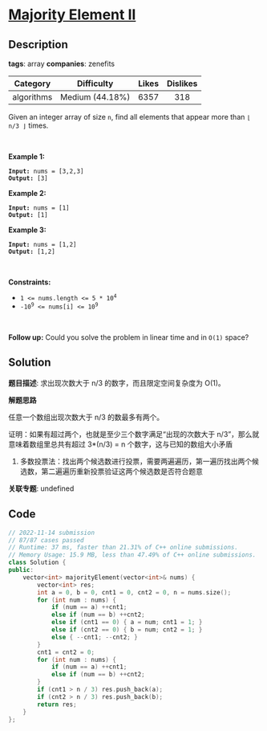 # [Majority Element II](https://leetcode.com/problems/majority-element-ii/description/)

## Description

**tags**: array
**companies**: zenefits

| Category | Difficulty | Likes | Dislikes |
| :------: | :--------: | :---: | :------: |
| algorithms | Medium (44.18%) | 6357 | 318 |

<p>Given an integer array of size <code>n</code>, find all elements that appear more than <code>&lfloor; n/3 &rfloor;</code> times.</p>

<p>&nbsp;</p>
<p><strong class="example">Example 1:</strong></p>

<pre><code><strong>Input:</strong> nums = [3,2,3]
<strong>Output:</strong> [3]</code></pre>

<p><strong class="example">Example 2:</strong></p>

<pre><code><strong>Input:</strong> nums = [1]
<strong>Output:</strong> [1]</code></pre>

<p><strong class="example">Example 3:</strong></p>

<pre><code><strong>Input:</strong> nums = [1,2]
<strong>Output:</strong> [1,2]</code></pre>

<p>&nbsp;</p>
<p><strong>Constraints:</strong></p>

<ul>
	<li><code>1 &lt;= nums.length &lt;= 5 * 10<sup>4</sup></code></li>
	<li><code>-10<sup>9</sup> &lt;= nums[i] &lt;= 10<sup>9</sup></code></li>
</ul>

<p>&nbsp;</p>
<p><strong>Follow up:</strong> Could you solve the problem in linear time and in <code>O(1)</code> space?</p>

## Solution

**题目描述**: 求出现次数大于 n/3 的数字，而且限定空间复杂度为 O(1)。

**解题思路**

任意一个数组出现次数大于 n/3 的数最多有两个。

证明：如果有超过两个，也就是至少三个数字满足“出现的次数大于 n/3”，那么就意味着数组里总共有超过 3*(n/3) = n 个数字，这与已知的数组大小矛盾

1. 多数投票法：找出两个候选数进行投票，需要两遍遍历，第一遍历找出两个候选数，第二遍遍历重新投票验证这两个候选数是否符合题意

**关联专题**: undefined

## Code

```cpp
// 2022-11-14 submission
// 87/87 cases passed
// Runtime: 37 ms, faster than 21.31% of C++ online submissions.
// Memory Usage: 15.9 MB, less than 47.49% of C++ online submissions.
class Solution {
public:
    vector<int> majorityElement(vector<int>& nums) {
        vector<int> res;
        int a = 0, b = 0, cnt1 = 0, cnt2 = 0, n = nums.size();
        for (int num : nums) {
            if (num == a) ++cnt1;
            else if (num == b) ++cnt2;
            else if (cnt1 == 0) { a = num; cnt1 = 1; }
            else if (cnt2 == 0) { b = num; cnt2 = 1; }
            else { --cnt1; --cnt2; }
        }
        cnt1 = cnt2 = 0;
        for (int num : nums) {
            if (num == a) ++cnt1;
            else if (num == b) ++cnt2;
        }
        if (cnt1 > n / 3) res.push_back(a);
        if (cnt2 > n / 3) res.push_back(b);
        return res;
    }
};
```
